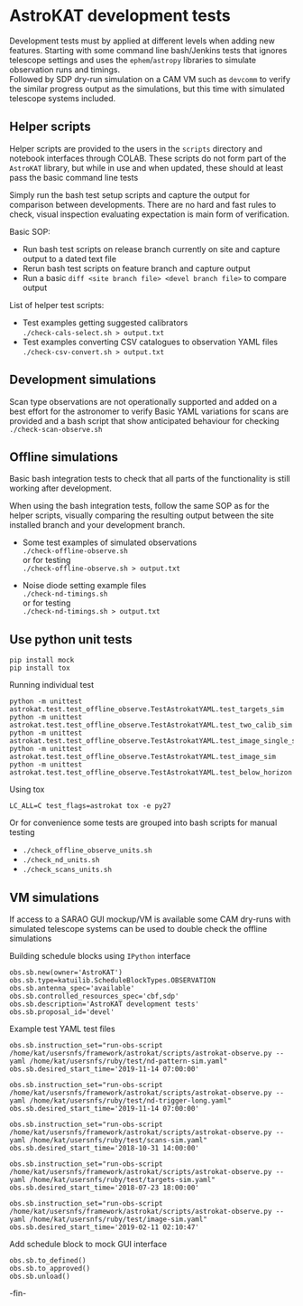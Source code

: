 # AstroKAT development tests
Development tests must by applied at different levels when adding new features.
Starting with some command line bash/Jenkins tests that ignores telescope settings and uses the
`ephem`/`astropy` libraries to simulate observation runs and timings.   
Followed by SDP dry-run simulation on a CAM VM such as `devcomm` to verify the similar progress output
as the simulations, but this time with simulated telescope systems included.


## Helper scripts
Helper scripts are provided to the users in the `scripts` directory and notebook interfaces through
COLAB.
These scripts do not form part of the `AstroKAT` library, but while in use and when updated, these
should at least pass the basic command line tests

Simply run the bash test setup scripts and capture the output for comparison between developments.
There are no hard and fast rules to check, visual inspection evaluating expectation is main form of
verification.

Basic SOP:
* Run bash test scripts on release branch currently on site
and capture output to a dated text file
* Rerun bash test scripts on feature branch and capture output
* Run a basic `diff <site branch file> <devel branch file>` to compare output

List of helper test scripts:
* Test examples getting suggested calibrators    
`./check-cals-select.sh > output.txt`
* Test examples converting CSV catalogues to observation YAML files    
`./check-csv-convert.sh > output.txt`


## Development simulations
Scan type observations are not operationally supported and added on a best effort for the astronomer
to verify
Basic YAML variations for scans are provided and a bash script that show anticipated behaviour for
checking    
`./check-scan-observe.sh`


## Offline simulations
Basic bash integration tests to check that all parts of the functionality is still working after
development.

When using the bash integration tests, follow the same SOP as for the helper scripts, visually
comparing the resulting output between the site installed branch and your development branch.

* Some test examples of simulated observations    
`./check-offline-observe.sh`    
or for testing    
`./check-offline-observe.sh > output.txt`    

* Noise diode setting example files    
`./check-nd-timings.sh`    
or for testing    
`./check-nd-timings.sh > output.txt`    


## Use python unit tests
```
pip install mock
pip install tox
```

Running individual test
```
python -m unittest astrokat.test.test_offline_observe.TestAstrokatYAML.test_targets_sim
python -m unittest astrokat.test.test_offline_observe.TestAstrokatYAML.test_two_calib_sim
python -m unittest astrokat.test.test_offline_observe.TestAstrokatYAML.test_image_single_sim
python -m unittest astrokat.test.test_offline_observe.TestAstrokatYAML.test_image_sim
python -m unittest astrokat.test.test_offline_observe.TestAstrokatYAML.test_below_horizon
```
Using tox
```
LC_ALL=C test_flags=astrokat tox -e py27
```

Or for convenience some tests are grouped into bash scripts for manual testing
* `./check_offline_observe_units.sh`
* `./check_nd_units.sh`
* `./check_scans_units.sh`


## VM simulations
If access to a SARAO GUI mockup/VM is available some CAM dry-runs with simulated telescope systems can
be used to double check the offline simulations

Building schedule blocks using `IPython` interface
```
obs.sb.new(owner='AstroKAT')
obs.sb.type=katuilib.ScheduleBlockTypes.OBSERVATION
obs.sb.antenna_spec='available'
obs.sb.controlled_resources_spec='cbf,sdp'
obs.sb.description='AstroKAT development tests'
obs.sb.proposal_id='devel'
```

Example test YAML test files
```
obs.sb.instruction_set="run-obs-script /home/kat/usersnfs/framework/astrokat/scripts/astrokat-observe.py --yaml /home/kat/usersnfs/ruby/test/nd-pattern-sim.yaml"
obs.sb.desired_start_time='2019-11-14 07:00:00'
```
```
obs.sb.instruction_set="run-obs-script /home/kat/usersnfs/framework/astrokat/scripts/astrokat-observe.py --yaml /home/kat/usersnfs/ruby/test/nd-trigger-long.yaml"
obs.sb.desired_start_time='2019-11-14 07:00:00'
```
```
obs.sb.instruction_set="run-obs-script /home/kat/usersnfs/framework/astrokat/scripts/astrokat-observe.py --yaml /home/kat/usersnfs/ruby/test/scans-sim.yaml"
obs.sb.desired_start_time='2018-10-31 14:00:00'
```
```
obs.sb.instruction_set="run-obs-script /home/kat/usersnfs/framework/astrokat/scripts/astrokat-observe.py --yaml /home/kat/usersnfs/ruby/test/targets-sim.yaml"
obs.sb.desired_start_time='2018-07-23 18:00:00'
```
```
obs.sb.instruction_set="run-obs-script /home/kat/usersnfs/framework/astrokat/scripts/astrokat-observe.py --yaml /home/kat/usersnfs/ruby/test/image-sim.yaml"
obs.sb.desired_start_time='2019-02-11 02:10:47'
```

Add schedule block to mock GUI interface
```
obs.sb.to_defined()
obs.sb.to_approved()
obs.sb.unload()
```



-fin-
